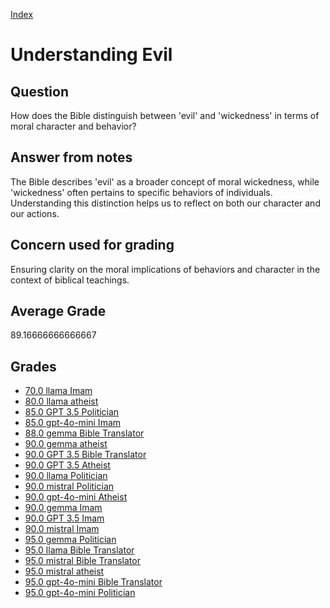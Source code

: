 
[Index](../../index.md)
# Understanding Evil
## Question
How does the Bible distinguish between 'evil' and 'wickedness' in terms of moral character and behavior?

## Answer from notes
The Bible describes 'evil' as a broader concept of moral wickedness, while 'wickedness' often pertains to specific behaviors of individuals. Understanding this distinction helps us to reflect on both our character and our actions.

## Concern used for grading
Ensuring clarity on the moral implications of behaviors and character in the context of biblical teachings.

## Average Grade
89.16666666666667

## Grades
 * [70.0 llama Imam](../answers/llama_Imam/Understanding_Evil.md)
 * [80.0 llama atheist](../answers/llama_atheist/Understanding_Evil.md)
 * [85.0 GPT 3.5 Politician](../answers/GPT_3.5_Politician/Understanding_Evil.md)
 * [85.0 gpt-4o-mini Imam](../answers/gpt-4o-mini_Imam/Understanding_Evil.md)
 * [88.0 gemma Bible Translator](../answers/gemma_Bible_Translator/Understanding_Evil.md)
 * [90.0 gemma atheist](../answers/gemma_atheist/Understanding_Evil.md)
 * [90.0 GPT 3.5 Bible Translator](../answers/GPT_3.5_Bible_Translator/Understanding_Evil.md)
 * [90.0 GPT 3.5 Atheist](../answers/GPT_3.5_Atheist/Understanding_Evil.md)
 * [90.0 llama Politician](../answers/llama_Politician/Understanding_Evil.md)
 * [90.0 mistral Politician](../answers/mistral_Politician/Understanding_Evil.md)
 * [90.0 gpt-4o-mini Atheist](../answers/gpt-4o-mini_Atheist/Understanding_Evil.md)
 * [90.0 gemma Imam](../answers/gemma_Imam/Understanding_Evil.md)
 * [90.0 GPT 3.5 Imam](../answers/GPT_3.5_Imam/Understanding_Evil.md)
 * [90.0 mistral Imam](../answers/mistral_Imam/Understanding_Evil.md)
 * [95.0 gemma Politician](../answers/gemma_Politician/Understanding_Evil.md)
 * [95.0 llama Bible Translator](../answers/llama_Bible_Translator/Understanding_Evil.md)
 * [95.0 mistral Bible Translator](../answers/mistral_Bible_Translator/Understanding_Evil.md)
 * [95.0 mistral atheist](../answers/mistral_atheist/Understanding_Evil.md)
 * [95.0 gpt-4o-mini Bible Translator](../answers/gpt-4o-mini_Bible_Translator/Understanding_Evil.md)
 * [95.0 gpt-4o-mini Politician](../answers/gpt-4o-mini_Politician/Understanding_Evil.md)
